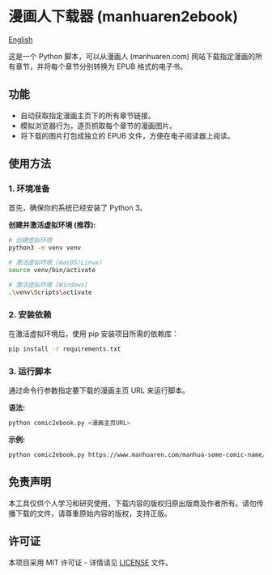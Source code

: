 # 漫画人下载器 (manhuaren2ebook)

[English](README.md)


这是一个 Python 脚本，可以从漫画人 (manhuaren.com) 网站下载指定漫画的所有章节，并将每个章节分别转换为 EPUB 格式的电子书。

## 功能

-   自动获取指定漫画主页下的所有章节链接。
-   模拟浏览器行为，逐页抓取每个章节的漫画图片。
-   将下载的图片打包成独立的 EPUB 文件，方便在电子阅读器上阅读。

## 使用方法

### 1. 环境准备

首先，确保你的系统已经安装了 Python 3。

**创建并激活虚拟环境 (推荐):**

```bash
# 创建虚拟环境
python3 -m venv venv

# 激活虚拟环境 (macOS/Linux)
source venv/bin/activate

# 激活虚拟环境 (Windows)
.\venv\Scripts\activate
```

### 2. 安装依赖

在激活虚拟环境后，使用 pip 安装项目所需的依赖库：

```bash
pip install -r requirements.txt
```

### 3. 运行脚本

通过命令行参数指定要下载的漫画主页 URL 来运行脚本。

**语法:**

```bash
python comic2ebook.py <漫画主页URL>
```

**示例:**

```bash
python comic2ebook.py https://www.manhuaren.com/manhua-some-comic-name/
```

## 免责声明

本工具仅供个人学习和研究使用，下载内容的版权归原出版商及作者所有。请勿传播下载的文件，请尊重原始内容的版权，支持正版。

## 许可证

本项目采用 MIT 许可证 - 详情请见 [LICENSE](LICENSE) 文件。